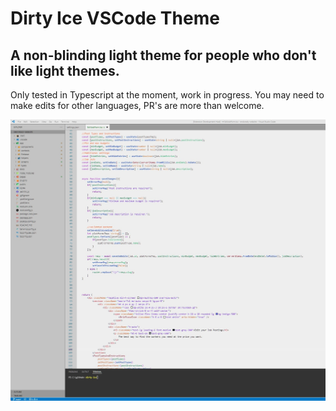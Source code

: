 
# Dirty Ice VSCode Theme

## A non-blinding light theme for people who don't like light themes.
Only tested in Typescript at the moment, work in progress. You may need to make edits for other languages, PR's are more than welcome.

![Screenshot](https://raw.githubusercontent.com/augustkimo/Dirty-Ice/main/dirty-ice-screen.jpg)

